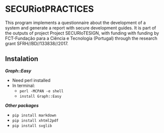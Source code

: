 # SECURiotPRACTICES

This program implements a questionnaire about the development of a system and generate a report with secure development guides.
It is part of the outputs of project Project SECURIoTESIGN, with funding with funding by FCT-Fundação para a Ciência e Tecnologia (Portugal) through the research grant SFRH//BD//133838//2017.


## Instalation

***Graph::Easy***
* Need perl installed
* In terminal:
  * `perl -MCPAN -e shell`
  * `install Graph::Easy`

***Other packages***
* `pip install markdown`
* `pip install xhtml2pdf`
* `pip install svglib`
